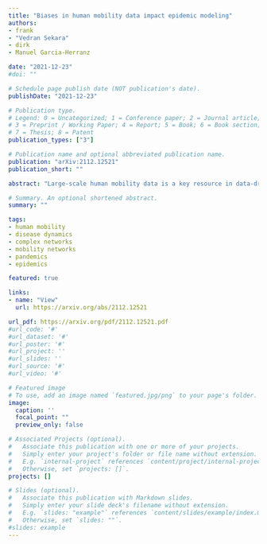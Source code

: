 ```yaml
---
title: "Biases in human mobility data impact epidemic modeling"
authors:
- frank
- "Vedran Sekara"
- dirk
- Manuel Garcia-Herranz

date: "2021-12-23"
#doi: ""

# Schedule page publish date (NOT publication's date).
publishDate: "2021-12-23"

# Publication type.
# Legend: 0 = Uncategorized; 1 = Conference paper; 2 = Journal article;
# 3 = Preprint / Working Paper; 4 = Report; 5 = Book; 6 = Book section;
# 7 = Thesis; 8 = Patent
publication_types: ["3"]

# Publication name and optional abbreviated publication name.
publication: "arXiv:2112.12521"
publication_short: ""

abstract: "Large-scale human mobility data is a key resource in data-driven policy making and across many scientific fields. Most recently, mobility data was extensively used during the COVID-19 pandemic to study the effects of governmental policies and to inform epidemic models. Large-scale mobility is often measured using digital tools such as mobile phones. However, it remains an open question how truthfully these digital proxies represent the actual travel behavior of the general population. Here, we examine mobility datasets from multiple countries and identify two fundamentally different types of bias caused by unequal access to, and unequal usage of mobile phones. We introduce the concept of data generation bias, a previously overlooked type of bias, which is present when the amount of data that an individual produces influences their representation in the dataset. We find evidence for data generation bias in all examined datasets in that high-wealth individuals are overrepresented, with the richest 20% contributing over 50% of all recorded trips, substantially skewing the datasets. This inequality is consequential, as we find mobility patterns of different wealth groups to be structurally different, where the mobility networks of high-wealth users are denser and contain more long-range connections. To mitigate the skew, we present a framework to debias data and show how simple techniques can be used to increase representativeness. Using our approach we show how biases can severely impact outcomes of dynamic processes such as epidemic simulations, where biased data incorrectly estimates the severity and speed of disease transmission. Overall, we show that a failure to account for biases can have detrimental effects on the results of studies and urge researchers and practitioners to account for data-fairness in all future studies of human mobility."

# Summary. An optional shortened abstract.
summary: ""

tags:
- human mobility
- disease dynamics
- complex networks
- mobility networks
- pandemics
- epidemics

featured: true

links:
- name: "View"
  url: https://arxiv.org/abs/2112.12521

url_pdf: https://arxiv.org/pdf/2112.12521.pdf
#url_code: '#'
#url_dataset: '#'
#url_poster: '#'
#url_project: ''
#url_slides: ''
#url_source: '#'
#url_video: '#'

# Featured image
# To use, add an image named `featured.jpg/png` to your page's folder. 
image:
  caption: ''
  focal_point: ""
  preview_only: false

# Associated Projects (optional).
#   Associate this publication with one or more of your projects.
#   Simply enter your project's folder or file name without extension.
#   E.g. `internal-project` references `content/project/internal-project/index.md`.
#   Otherwise, set `projects: []`.
projects: []

# Slides (optional).
#   Associate this publication with Markdown slides.
#   Simply enter your slide deck's filename without extension.
#   E.g. `slides: "example"` references `content/slides/example/index.md`.
#   Otherwise, set `slides: ""`.
#slides: example
---
```

